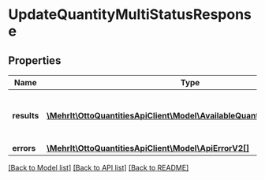 # UpdateQuantityMultiStatusResponse

## Properties
Name | Type | Description | Notes
------------ | ------------- | ------------- | -------------
**results** | [**\MehrIt\OttoQuantitiesApiClient\Model\AvailableQuantityRequestDTOV2[]**](AvailableQuantityRequestDTOV2.md) | List of all the skus with available quantity | 
**errors** | [**\MehrIt\OttoQuantitiesApiClient\Model\ApiErrorV2[]**](ApiErrorV2.md) |  | [optional] 

[[Back to Model list]](../../README.md#documentation-for-models) [[Back to API list]](../../README.md#documentation-for-api-endpoints) [[Back to README]](../../README.md)

